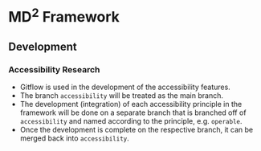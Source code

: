 # MD<sup>2</sup> Framework


## Development

### Accessibility Research
- Gitflow is used in the development of the accessibility features. 
- The branch `accessibility` will be treated as the main branch. 
- The development (integration) of each accessibility principle in the framework will be done on a separate branch that is branched off of `accessibility` and named according to the principle, e.g. `operable`.
- Once the development is complete on the respective branch, it can be merged back into `accessibility`.